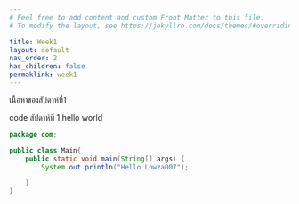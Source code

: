 ```yaml
---
# Feel free to add content and custom Front Matter to this file.
# To modify the layout, see https://jekyllrb.com/docs/themes/#overriding-theme-defaults

title: Week1
layout: default
nav_order: 2
has_children: false
permaklink: week1
---
```

   เนื้อหาของสัปดาห์ที่1

  code สัปดาห์ที่ 1 hello world
```java
package com;

public class Main{
    public static void main(String[] args) {
        System.out.println("Hello Lnwza007");

    }
}
```